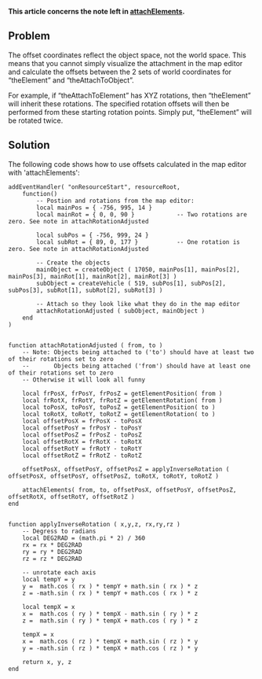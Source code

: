 **This article concerns the note left in [attachElements](/docs/attachelements.md "wikilink").**

Problem
-------

The offset coordinates reflect the object space, not the world space. This means that you cannot simply visualize the attachment in the map editor and calculate the offsets between the 2 sets of world coordinates for “theElement” and “theAttachToObject”.

For example, if “theAttachToElement” has XYZ rotations, then “theElement” will inherit these rotations. The specified rotation offsets will then be performed from these starting rotation points. Simply put, “theElement” will be rotated twice.

Solution
--------

The following code shows how to use offsets calculated in the map editor with 'attachElements':

    addEventHandler( "onResourceStart", resourceRoot,
        function()
            -- Postion and rotations from the map editor:
            local mainPos = { -756, 995, 14 }
            local mainRot = { 0, 0, 90 }            -- Two rotations are zero. See note in attachRotationAdjusted

            local subPos = { -756, 999, 24 }
            local subRot = { 89, 0, 177 }           -- One rotation is zero. See note in attachRotationAdjusted

            -- Create the objects
            mainObject = createObject ( 17050, mainPos[1], mainPos[2], mainPos[3], mainRot[1], mainRot[2], mainRot[3] )
            subObject = createVehicle ( 519, subPos[1], subPos[2], subPos[3], subRot[1], subRot[2], subRot[3] )

            -- Attach so they look like what they do in the map editor
            attachRotationAdjusted ( subObject, mainObject )
        end
    )


    function attachRotationAdjusted ( from, to )
        -- Note: Objects being attached to ('to') should have at least two of their rotations set to zero
        --       Objects being attached ('from') should have at least one of their rotations set to zero
        -- Otherwise it will look all funny

        local frPosX, frPosY, frPosZ = getElementPosition( from )
        local frRotX, frRotY, frRotZ = getElementRotation( from )
        local toPosX, toPosY, toPosZ = getElementPosition( to )
        local toRotX, toRotY, toRotZ = getElementRotation( to )
        local offsetPosX = frPosX - toPosX
        local offsetPosY = frPosY - toPosY
        local offsetPosZ = frPosZ - toPosZ
        local offsetRotX = frRotX - toRotX
        local offsetRotY = frRotY - toRotY
        local offsetRotZ = frRotZ - toRotZ

        offsetPosX, offsetPosY, offsetPosZ = applyInverseRotation ( offsetPosX, offsetPosY, offsetPosZ, toRotX, toRotY, toRotZ )

        attachElements( from, to, offsetPosX, offsetPosY, offsetPosZ, offsetRotX, offsetRotY, offsetRotZ )
    end


    function applyInverseRotation ( x,y,z, rx,ry,rz )
        -- Degress to radians
        local DEG2RAD = (math.pi * 2) / 360
        rx = rx * DEG2RAD
        ry = ry * DEG2RAD
        rz = rz * DEG2RAD

        -- unrotate each axis
        local tempY = y
        y =  math.cos ( rx ) * tempY + math.sin ( rx ) * z
        z = -math.sin ( rx ) * tempY + math.cos ( rx ) * z

        local tempX = x
        x =  math.cos ( ry ) * tempX - math.sin ( ry ) * z
        z =  math.sin ( ry ) * tempX + math.cos ( ry ) * z

        tempX = x
        x =  math.cos ( rz ) * tempX + math.sin ( rz ) * y
        y = -math.sin ( rz ) * tempX + math.cos ( rz ) * y

        return x, y, z
    end
